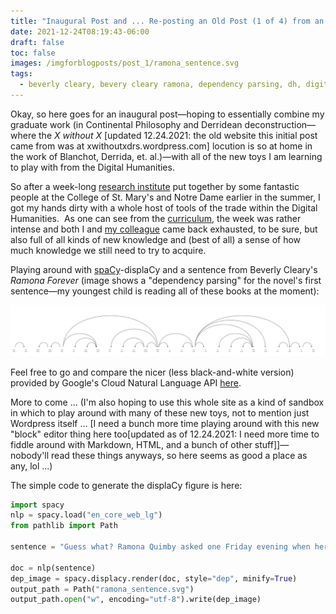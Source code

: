 ```yaml
---
title: "Inaugural Post and ... Re-posting an Old Post (1 of 4) from an Older WordPress site"
date: 2021-12-24T08:19:43-06:00
draft: false
toc: false
images: /imgforblogposts/post_1/ramona_sentence.svg
tags:
  - beverly cleary, bevery cleary ramona, dependency parsing, dh, digital humanities, old wordpress posts, displacy, python, python nltk, spacy, visualization
---
```


Okay, so here goes for an inaugural post—hoping to essentially combine my graduate work (in Continental Philosophy and Derridean deconstruction—where the _X without X_ [updated 12.24.2021: the old website this initial post came from was at xwithoutxdrs.wordpress.com] locution is so at home in the work of Blanchot, Derrida, et. al.)—with all of the new toys I am learning to play with from the Digital Humanities.

So after a week-long [research institute](http://dhsouthbend.org/dhri/) put together by some fantastic people at the College of St. Mary's and Notre Dame earlier in the summer, I got my hands dirty with a whole host of tools of the trade within the Digital Humanities.  As one can see from the [curriculum](http://dhsouthbend.org/dhri/curriculum/), the week was rather intense and both I and [my colleague](https://annaioanes.wordpress.com/) came back exhausted, to be sure, but also full of all kinds of new knowledge and (best of all) a sense of how much knowledge we still need to try to acquire.

Playing around with [spaCy](https://spacy.io/)-displaCy and a sentence from Beverly Cleary's _Ramona Forever_ (image shows a "dependency parsing" for the novel's first sentence—my youngest child is reading all of these books at the moment):

<p align = "center">
<img src = "static/imgforblogposts/post_1/ramona_sentence.svg">
</p>

Feel free to go and compare the nicer (less black-and-white version) provided by Google's Cloud Natural Language API [here](https://cloud.google.com/natural-language/). 

More to come ... (I'm also hoping to use this whole site as a kind of sandbox in which to play around with many of these new toys, not to mention just Wordpress itself ... [I need a bunch more time playing around with this new "block" editor thing here too[updated as of 12.24.2021: I need more time to fiddle around with Markdown, HTML, and a bunch of other stuff]]—nobody'll read these things anyways, so here seems as good a place as any, lol ...)

The simple code to generate the displaCy figure is here:

```python
import spacy
nlp = spacy.load("en_core_web_lg")
from pathlib import Path

sentence = "Guess what? Ramona Quimby asked one Friday evening when her Aunt Beatrice dropped by to show off her new ski clothes and to stay for supper."

doc = nlp(sentence)
dep_image = spacy.displacy.render(doc, style="dep", minify=True)
output_path = Path("ramona_sentence.svg")
output_path.open("w", encoding="utf-8").write(dep_image)
```

